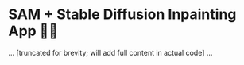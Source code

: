 # SAM + Stable Diffusion Inpainting App 🎨✨
... [truncated for brevity; will add full content in actual code] ...
